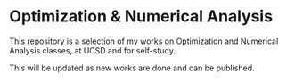 # Optimization & Numerical Analysis

This repository is a selection of my works on Optimization and Numerical Analysis classes, at UCSD and for self-study.

This will be updated as new works are done and can be published.
